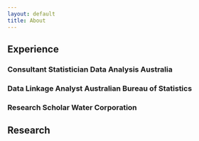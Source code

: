 ```yaml
---
layout: default
title: About
---
```


## Experience

### Consultant Statistician __Data Analysis Australia__

### Data Linkage Analyst __Australian Bureau of Statistics__

### Research Scholar __Water Corporation__

## Research
